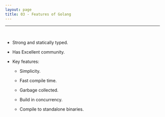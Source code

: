 ```yaml
---
layout: page
title: 03 - Features of Golang
---
```

***

&nbsp;

* Strong and statically typed.

* Has Excellent community.

* Key features:

  * Simplicity.

  * Fast compile time.

  * Garbage collected.

  * Build in concurrency.

  * Compile to standalone binaries.
